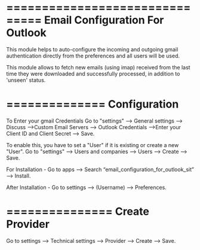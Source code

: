 ===============================
Email Configuration For Outlook
===============================

This module helps to auto-configure the incoming and outgoing gmail authentication directly from the preferences and all users will be used.

This module allows to fetch new emails (using imap) received from the last
time they were downloaded and successfully processed, in addition to 'unseen'
status.

==============
Configuration
==============

To Enter your gmail Credentials
Go to "settings" --> General settings --> Discuss -->Custom Email Servers --> Outlook Credentials -->Enter your Client ID and Client Secret --> Save.

To enable this, you have to set a "User" if it is existing or create a new "User".
Go to "settings" --> Users and companies --> Users --> Create --> Save.

For Installation - Go to apps --> Search “email_configuration_for_outlook_sit” --> Install.

After Installation - Go to settings --> (Username) --> Preferences.

===============
Create Provider
===============

Go to settings --> Technical settings --> Provider -->  Create --> Save.
